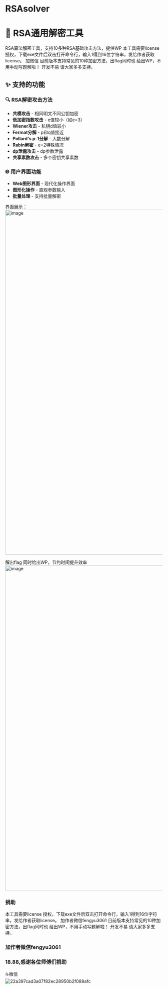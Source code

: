 # RSAsolver

# 🔐 RSA通用解密工具
RSA算法解密工具，支持10多种RSA基础攻击方法，提供WP
本工具需要license 授权，下载exe文件后双击打开命令行，输入1得到16位字符串，发给作者获取license。   加微信
目前版本支持常见的10种加密方法，出flag同时也 给出WP，不用手动写题解啦！
开发不易 请大家多多支持。
## ✨ 支持的功能

### 🔍 RSA解密攻击方法
- **共模攻击** - 相同明文不同公钥加密
- **低加密指数攻击** - e值较小（如e=3）
- **Wiener攻击** - 私钥d值较小
- **Fermat分解** - p和q值接近
- **Pollard's p-1分解** - 大数分解
- **Rabin解密** - e=2特殊情况
- **dp泄露攻击** - dp参数泄露
- **共享素数攻击** - 多个密钥共享素数

### 🌐 用户界面功能
- **Web图形界面** - 现代化操作界面
- **图形化操作** - 直观参数输入
- **批量处理** - 支持批量解密

界面展示：
<img width="1887" height="1098" alt="image" src="https://github.com/user-attachments/assets/7659ee75-f77d-41b0-bcfc-814df0bbec0e" />

解出flag  同时给出WP，节约时间提升效率
<img width="1100" height="1037" alt="image" src="https://github.com/user-attachments/assets/cfcaaeb6-e266-4059-a7b3-503110d7667c" />

### 捐助
本工具需要license 授权，下载exe文件后双击打开命令行，输入1得到16位字符串，发给作者获取license。      加作者微信fengyu3061
目前版本支持常见的10种加密方法，出flag同时也 给出WP，不用手动写题解啦！
开发不易 请大家多多支持。      

 ### 加作者微信fengyu3061
 ### 18.88,感谢各位师傅们捐助

☕微信           
![22a397cad3a07f82ec28950b2f089afc](https://github.com/user-attachments/assets/b7a8bacb-1476-4c8f-a4c5-3a6da3df94a6)






